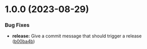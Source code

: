 # 1.0.0 (2023-08-29)


### Bug Fixes

* **release:** Give a commit message that should trigger a release ([b00ba4b](https://github.com/PlayCastDotIo/playcast-tools/commit/b00ba4b97626034b2006879fc0dabbfa11546163))
